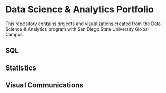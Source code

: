 # Data Science & Analytics Portfolio
This repository contains projects and visualizations created from the Data Science & Analytics program with San Diego State University Global Campus.

## SQL

## Statistics

## Visual Communications

